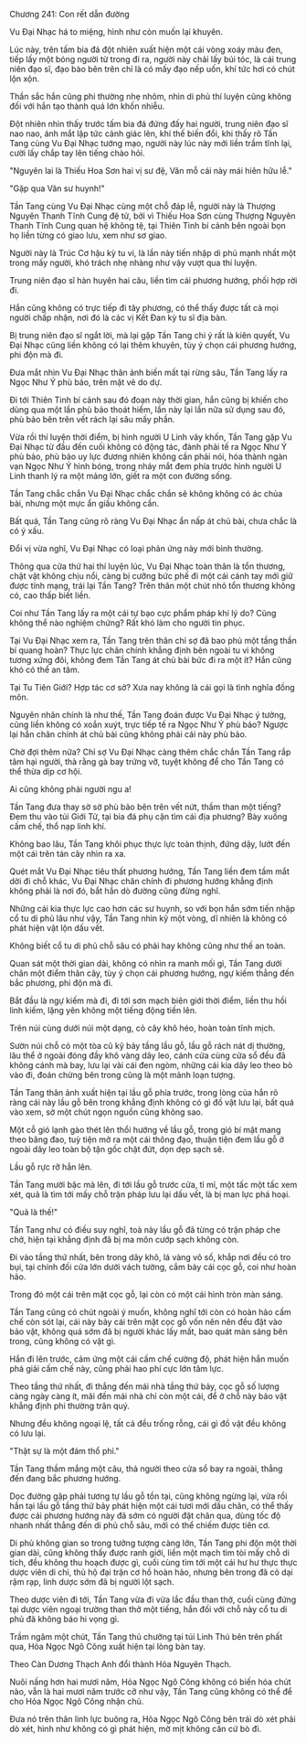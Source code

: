 




Chương 241: Con rết dẫn đường


Vu Đại Nhạc há to miệng, hình như còn muốn lại khuyên.

Lúc này, trên tấm bia đá đột nhiên xuất hiện một cái vòng xoáy màu đen, tiếp lấy một bóng người từ trong đi ra, người này chải lấy búi tóc, là cái trung niên đạo sĩ, đạo bào bên trên chỉ là có mấy đạo nếp uốn, khí tức hơi có chút lộn xộn.

Thần sắc hắn cũng phi thường nhẹ nhõm, nhìn di phủ thí luyện cũng không đối với hắn tạo thành quá lớn khốn nhiễu.

Đột nhiên nhìn thấy trước tấm bia đá đứng đấy hai người, trung niên đạo sĩ nao nao, ánh mắt lập tức cảnh giác lên, khí thế biến đổi, khi thấy rõ Tần Tang cùng Vu Đại Nhạc tướng mạo, người này lúc này mới liền trầm tĩnh lại, cười lấy chắp tay lên tiếng chào hỏi.

"Nguyên lai là Thiếu Hoa Sơn hai vị sư đệ, Văn mỗ cái này mái hiên hữu lễ."

"Gặp qua Văn sư huynh!"

Tần Tang cùng Vu Đại Nhạc cùng một chỗ đáp lễ, người này là Thượng Nguyên Thanh Tĩnh Cung đệ tử, bởi vì Thiếu Hoa Sơn cùng Thượng Nguyên Thanh Tĩnh Cung quan hệ không tệ, tại Thiên Tinh bí cảnh bên ngoài bọn họ liền từng có giao lưu, xem như sơ giao.

Người này là Trúc Cơ hậu kỳ tu vi, là lần này tiến nhập di phủ mạnh nhất một trong mấy người, khó trách nhẹ nhàng như vậy vượt qua thí luyện.

Trung niên đạo sĩ hàn huyên hai câu, liền tìm cái phương hướng, phối hợp rời đi.

Hắn cũng không có trực tiếp đi tây phương, có thể thấy được tất cả mọi người chấp nhận, nơi đó là các vị Kết Đan kỳ tu sĩ địa bàn.

Bị trung niên đạo sĩ ngắt lời, mà lại gặp Tần Tang chi ý rất là kiên quyết, Vu Đại Nhạc cũng liền không có lại thêm khuyên, tùy ý chọn cái phương hướng, phi độn mà đi.

Đưa mắt nhìn Vu Đại Nhạc thân ảnh biến mất tại rừng sâu, Tần Tang lấy ra Ngọc Như Ý phù bảo, trên mặt vẻ do dự.

Đi tới Thiên Tinh bí cảnh sau đó đoạn này thời gian, hắn cũng bị khiến cho dùng qua một lần phù bảo thoát hiểm, lần này lại lần nữa sử dụng sau đó, phù bảo bên trên vết rách lại sâu mấy phần.

Vừa rồi thí luyện thời điểm, bị hình người U Linh vây khốn, Tần Tang gặp Vu Đại Nhạc từ đầu đến cuối không có động tác, đành phải tế ra Ngọc Như Ý phù bảo, phù bảo uy lực đương nhiên không cần phải nói, hóa thành ngàn vạn Ngọc Như Ý hình bóng, trong nháy mắt đem phía trước hình người U Linh thanh lý ra một mảng lớn, giết ra một con đường sống.

Tần Tang chắc chắn Vu Đại Nhạc chắc chắn sẽ không không có ác chủa bài, nhưng một mực ẩn giấu không cần.

Bất quá, Tần Tang cũng rõ ràng Vu Đại Nhạc ẩn nấp át chủ bài, chưa chắc là có ý xấu.

Đổi vị vừa nghĩ, Vu Đại Nhạc có loại phản ứng này mới bình thường.

Thông qua cửa thứ hai thí luyện lúc, Vu Đại Nhạc toàn thân là tổn thương, chật vật không chịu nổi, càng bị cưỡng bức phế đi một cái cánh tay mới giữ được tính mạng, trái lại Tần Tang? Trên thân một chút nhỏ tổn thương không có, cao thấp biết liền.

Coi như Tần Tang lấy ra một cái tự bạo cực phẩm pháp khí lý do? Cũng không thể nào nghiệm chứng? Rất khó làm cho người tin phục.

Tại Vu Đại Nhạc xem ra, Tần Tang trên thân chỉ sợ đã bao phủ một tầng thần bí quang hoàn? Thực lực chân chính khẳng định bên ngoài tu vi không tương xứng đôi, không đem Tần Tang át chủ bài bức đi ra một ít? Hắn cũng khó có thể an tâm.

Tại Tu Tiên Giới? Hợp tác cơ sở? Xưa nay không là cái gọi là tình nghĩa đồng môn.

Nguyên nhân chính là như thế, Tần Tang đoán được Vu Đại Nhạc ý tưởng, cũng liền không có xoắn xuýt, trực tiếp tế ra Ngọc Như Ý phù bảo? Ngược lại hắn chân chính át chủ bài cũng không phải cái này phù bảo.

Chờ đợi thêm nữa? Chỉ sợ Vu Đại Nhạc càng thêm chắc chắn Tần Tang rắp tâm hại người, thà rằng gà bay trứng vỡ, tuyệt không để cho Tần Tang có thể thừa dịp cơ hội.

Ai cũng không phải người ngu a!

Tần Tang đưa thay sờ sờ phù bảo bên trên vết nứt, thầm than một tiếng? Đem thu vào túi Giới Tử, tại bia đá phụ cận tìm cái địa phương? Bày xuống cấm chế, thổ nạp linh khí.

Không bao lâu, Tần Tang khôi phục thực lực toàn thịnh, đứng dậy, lướt đến một cái trên tán cây nhìn ra xa.

Quét mắt Vu Đại Nhạc tiêu thất phương hướng, Tần Tang liền đem tầm mắt dời đi chỗ khác, Vu Đại Nhạc chân chính đi phương hướng khẳng định không phải là nơi đó, bắt hắn dò đường cũng đừng nghĩ.

Những cái kia thực lực cao hơn các sư huynh, so với bọn hắn sớm tiến nhập cổ tu di phủ lâu như vậy, Tần Tang nhìn kỹ một vòng, dĩ nhiên là không có phát hiện vật lộn dấu vết.

Không biết cổ tu di phủ chỗ sâu có phải hay không cũng như thế an toàn.

Quan sát một thời gian dài, không có nhìn ra manh mối gì, Tần Tang dưới chân một điểm thân cây, tùy ý chọn cái phương hướng, ngự kiếm thẳng đến bắc phương, phi độn mà đi.

Bắt đầu là ngự kiếm mà đi, đi tới sơn mạch biên giới thời điểm, liền thu hồi linh kiếm, lặng yên không một tiếng động tiến lên.

Trên núi cùng dưới núi một dạng, cỏ cây khô héo, hoàn toàn tĩnh mịch.

Sườn núi chỗ có một tòa cũ kỹ bảy tầng lầu gỗ, lầu gỗ rách nát dị thường, lâu thể ở ngoài đóng đầy khô vàng dây leo, cánh cửa cùng cửa sổ đều đã không cánh mà bay, lưu lại vài cái đen ngòm, những cái kia dây leo theo bò vào đi, đoán chừng bên trong cũng là một mảnh loạn tượng.

Tần Tang thân ảnh xuất hiện tại lầu gỗ phía trước, trong lòng của hắn rõ ràng cái này lầu gỗ bên trong khẳng định không có gì đồ vật lưu lại, bất quá vào xem, sờ một chút ngọn nguồn cũng không sao.

Một cỗ gió lạnh gào thét lên thổi hướng về lầu gỗ, trong gió bí mật mang theo băng đao, tuỳ tiện mở ra một cái thông đạo, thuận tiện đem lầu gỗ ở ngoài dây leo toàn bộ tận gốc chặt đứt, dọn dẹp sạch sẽ.

Lầu gỗ rực rỡ hẳn lên.

Tần Tang mười bậc mà lên, đi tới lầu gỗ trước cửa, tỉ mỉ, một tấc một tấc xem xét, quả là tìm tới mấy chỗ trận pháp lưu lại dấu vết, là bị man lực phá hoại.

"Quả là thế!"

Tần Tang như có điều suy nghĩ, toà này lầu gỗ đã từng có trận pháp che chở, hiện tại khẳng định đã bị ma môn cướp sạch không còn.

Đi vào tầng thứ nhất, bên trong dây khô, lá vàng vô số, khắp nơi đều có tro bụi, tại chính đối cửa lớn dưới vách tường, cắm bảy cái cọc gỗ, coi như hoàn hảo.

Trong đó một cái trên mặt cọc gỗ, lại còn có một cái hình tròn màn sáng.

Tần Tang cũng có chút ngoài ý muốn, không nghĩ tới còn có hoàn hảo cấm chế còn sót lại, cái này bảy cái trên mặt cọc gỗ vốn nên nên đều đặt vào bảo vật, không quá sớm đã bị người khác lấy mất, bao quát màn sáng bên trong, cũng không có vật gì.

Hắn đi lên trước, cảm ứng một cái cấm chế cường độ, phát hiện hắn muốn phá giải cấm chế này, cũng phải hao phí cực lớn tâm lực.

Theo tầng thứ nhất, đi thẳng đến mái nhà tầng thứ bảy, cọc gỗ số lượng càng ngày càng ít, mãi đến mái nhà chỉ còn một cái, để ở chỗ này bảo vật khẳng định phi thường trân quý.

Nhưng đều không ngoại lệ, tất cả đều trống rỗng, cái gì đồ vật đều không có lưu lại.

"Thật sự là một đám thổ phỉ."

Tần Tang thầm mắng một câu, thả người theo cửa sổ bay ra ngoài, thẳng đến đang bắc phương hướng.

Dọc đường gặp phải tương tự lầu gỗ tồn tại, cũng không ngừng lại, vừa rồi hắn tại lầu gỗ tầng thứ bảy phát hiện một cái tươi mới dấu chân, có thể thấy được cái phương hướng này đã sớm có người đặt chân qua, dùng tốc độ nhanh nhất thẳng đến di phủ chỗ sâu, mới có thể chiếm được tiên cơ.

Di phủ không gian so trong tưởng tượng càng lớn, Tần Tang phi độn một thời gian dài, cũng không thấy được ranh giới, liền một mạch tìm tòi mấy chỗ di tích, đều không thu hoạch được gì, cuối cùng tìm tới một cái hư hư thực thực dược viên di chỉ, thủ hộ đại trận cơ hồ hoàn hảo, nhưng bên trong đã cỏ dại rậm rạp, linh dược sớm đã bị người lột sạch.

Theo dược viên đi tới, Tần Tang vừa đi vừa lắc đầu than thở, cuối cùng đứng tại dược viên ngoại trường than thở một tiếng, hắn đối với chỗ này cổ tu di phủ đã không báo hi vọng gì.

Trầm ngâm một chút, Tần Tang thủ chưởng tại túi Linh Thú bên trên phất qua, Hỏa Ngọc Ngô Công xuất hiện tại lòng bàn tay.

Theo Càn Dương Thạch Anh đổi thành Hỏa Nguyên Thạch.

Nuôi nấng hơn hai mươi năm, Hỏa Ngọc Ngô Công không có biến hóa chút nào, vẫn là hai mươi năm trước cỡ như vậy, Tần Tang cũng không có thể để cho Hỏa Ngọc Ngô Công nhận chủ.

Đưa nó trên thân linh lực buông ra, Hỏa Ngọc Ngô Công bên trái dò xét phải dò xét, hình như không có gì phát hiện, mờ mịt không căn cứ bò đi.




